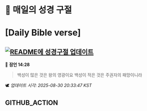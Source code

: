 # 🙏 매일의 성경 구절
# [Daily Bible verse]
## [![README에 성경구절 업데이트](https://github.com/DONGSUKA/first_test/actions/workflows/update-readme-bible.yml/badge.svg)](https://github.com/DONGSUKA/first_test/actions/workflows/update-readme-bible.yml)
<!-- START_BIBLE_VERSE -->
📖 **잠언 14:28**
> 백성이 많은 것은 왕의 영광이요 백성이 적은 것은 주권자의 패망이니라

🕊️ _업데이트 시각: 2025-08-30 20:33:47 KST_
  <!-- END_BIBLE_VERSE -->
## GITHUB_ACTION
